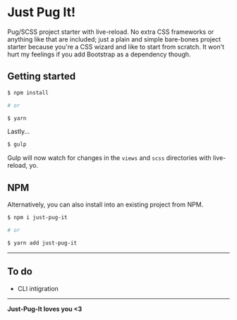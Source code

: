 # Just Pug It!
Pug/SCSS project starter with live-reload. No extra CSS frameworks or anything like that are included; just a plain and simple bare-bones project starter because you're a CSS wizard and like to start from scratch. It won't hurt my feelings if you add Bootstrap as a dependency though.

## Getting started

```sh
$ npm install

# or

$ yarn
```
Lastly...
```sh
$ gulp
```

Gulp will now watch for changes in the `views` and `scss` directories with live-reload, yo.

## NPM

Alternatively, you can also install into an existing project from NPM.

```sh
$ npm i just-pug-it

# or

$ yarn add just-pug-it
```

---

## To do

- CLI intigration

---

**Just-Pug-It loves you <3**
